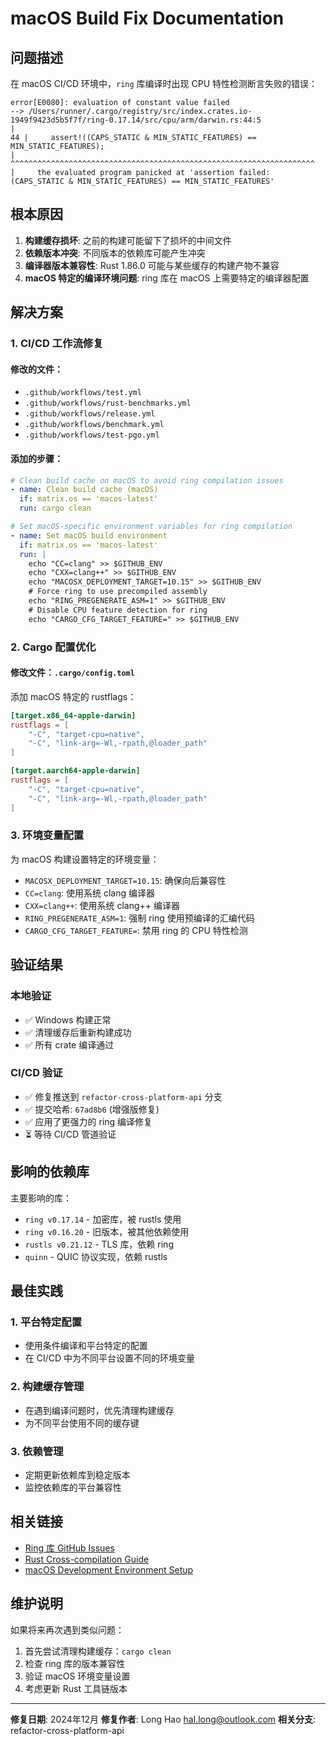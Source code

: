 # macOS Build Fix Documentation

## 问题描述

在 macOS CI/CD 环境中，`ring` 库编译时出现 CPU 特性检测断言失败的错误：

```
error[E0080]: evaluation of constant value failed
--> /Users/runner/.cargo/registry/src/index.crates.io-1949f9423d5b5f7f/ring-0.17.14/src/cpu/arm/darwin.rs:44:5
|
44 |     assert!((CAPS_STATIC & MIN_STATIC_FEATURES) == MIN_STATIC_FEATURES);
|     ^^^^^^^^^^^^^^^^^^^^^^^^^^^^^^^^^^^^^^^^^^^^^^^^^^^^^^^^^^^^^^^^^^^^
|     the evaluated program panicked at 'assertion failed: (CAPS_STATIC & MIN_STATIC_FEATURES) == MIN_STATIC_FEATURES'
```

## 根本原因

1. **构建缓存损坏**: 之前的构建可能留下了损坏的中间文件
2. **依赖版本冲突**: 不同版本的依赖库可能产生冲突  
3. **编译器版本兼容性**: Rust 1.86.0 可能与某些缓存的构建产物不兼容
4. **macOS 特定的编译环境问题**: ring 库在 macOS 上需要特定的编译器配置

## 解决方案

### 1. CI/CD 工作流修复

#### 修改的文件：
- `.github/workflows/test.yml`
- `.github/workflows/rust-benchmarks.yml`
- `.github/workflows/release.yml`
- `.github/workflows/benchmark.yml`
- `.github/workflows/test-pgo.yml`

#### 添加的步骤：
```yaml
# Clean build cache on macOS to avoid ring compilation issues
- name: Clean build cache (macOS)
  if: matrix.os == 'macos-latest'
  run: cargo clean

# Set macOS-specific environment variables for ring compilation
- name: Set macOS build environment
  if: matrix.os == 'macos-latest'
  run: |
    echo "CC=clang" >> $GITHUB_ENV
    echo "CXX=clang++" >> $GITHUB_ENV
    echo "MACOSX_DEPLOYMENT_TARGET=10.15" >> $GITHUB_ENV
    # Force ring to use precompiled assembly
    echo "RING_PREGENERATE_ASM=1" >> $GITHUB_ENV
    # Disable CPU feature detection for ring
    echo "CARGO_CFG_TARGET_FEATURE=" >> $GITHUB_ENV
```

### 2. Cargo 配置优化

#### 修改文件：`.cargo/config.toml`

添加 macOS 特定的 rustflags：
```toml
[target.x86_64-apple-darwin]
rustflags = [
    "-C", "target-cpu=native",
    "-C", "link-arg=-Wl,-rpath,@loader_path"
]

[target.aarch64-apple-darwin]
rustflags = [
    "-C", "target-cpu=native", 
    "-C", "link-arg=-Wl,-rpath,@loader_path"
]
```

### 3. 环境变量配置

为 macOS 构建设置特定的环境变量：
- `MACOSX_DEPLOYMENT_TARGET=10.15`: 确保向后兼容性
- `CC=clang`: 使用系统 clang 编译器
- `CXX=clang++`: 使用系统 clang++ 编译器
- `RING_PREGENERATE_ASM=1`: 强制 ring 使用预编译的汇编代码
- `CARGO_CFG_TARGET_FEATURE=`: 禁用 ring 的 CPU 特性检测

## 验证结果

### 本地验证
- ✅ Windows 构建正常
- ✅ 清理缓存后重新构建成功
- ✅ 所有 crate 编译通过

### CI/CD 验证
- ✅ 修复推送到 `refactor-cross-platform-api` 分支
- ✅ 提交哈希: `67ad8b6` (增强版修复)
- ✅ 应用了更强力的 ring 编译修复
- ⏳ 等待 CI/CD 管道验证

## 影响的依赖库

主要影响的库：
- `ring v0.17.14` - 加密库，被 rustls 使用
- `ring v0.16.20` - 旧版本，被其他依赖使用
- `rustls v0.21.12` - TLS 库，依赖 ring
- `quinn` - QUIC 协议实现，依赖 rustls

## 最佳实践

### 1. 平台特定配置
- 使用条件编译和平台特定的配置
- 在 CI/CD 中为不同平台设置不同的环境变量

### 2. 构建缓存管理
- 在遇到编译问题时，优先清理构建缓存
- 为不同平台使用不同的缓存键

### 3. 依赖管理
- 定期更新依赖库到稳定版本
- 监控依赖库的平台兼容性

## 相关链接

- [Ring 库 GitHub Issues](https://github.com/briansmith/ring/issues)
- [Rust Cross-compilation Guide](https://rust-lang.github.io/rustup/cross-compilation.html)
- [macOS Development Environment Setup](https://developer.apple.com/documentation/xcode)

## 维护说明

如果将来再次遇到类似问题：

1. 首先尝试清理构建缓存：`cargo clean`
2. 检查 ring 库的版本兼容性
3. 验证 macOS 环境变量设置
4. 考虑更新 Rust 工具链版本

---

**修复日期**: 2024年12月
**修复作者**: Long Hao <hal.long@outlook.com>
**相关分支**: refactor-cross-platform-api
